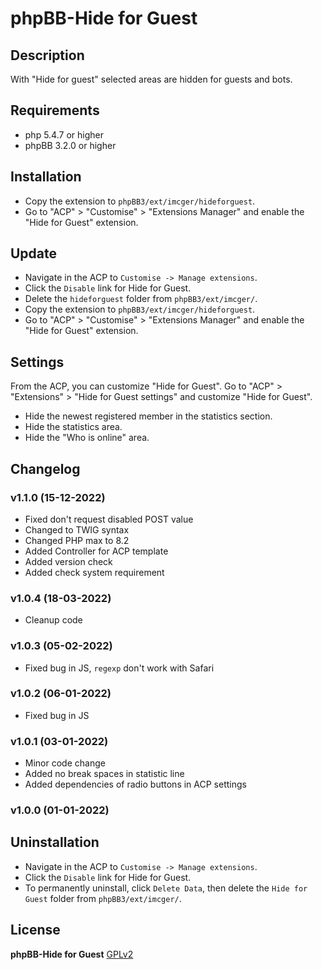 # phpBB-Hide for Guest

## Description
With "Hide for guest" selected areas are hidden for guests and bots.

## Requirements
- php 5.4.7 or higher
- phpBB 3.2.0 or higher

## Installation
- Copy the extension to `phpBB3/ext/imcger/hideforguest`.
- Go to "ACP" > "Customise" > "Extensions Manager" and enable the "Hide for Guest" extension.

## Update
- Navigate in the ACP to `Customise -> Manage extensions`.
- Click the `Disable` link for Hide for Guest.
- Delete the `hideforguest` folder from `phpBB3/ext/imcger/`.
- Copy the extension to `phpBB3/ext/imcger/hideforguest`.
- Go to "ACP" > "Customise" > "Extensions Manager" and enable the "Hide for Guest" extension.

## Settings
From the ACP, you can customize "Hide for Guest".
Go to "ACP" > "Extensions" > "Hide for Guest settings" and customize "Hide for Guest".
- Hide the newest registered member in the statistics section.
- Hide the statistics area.
- Hide the "Who is online" area.

## Changelog

### v1.1.0 (15-12-2022)
- Fixed don't request disabled POST value
- Changed to TWIG syntax
- Changed PHP max to 8.2
- Added Controller for ACP template
- Added version check
- Added check system requirement

### v1.0.4 (18-03-2022)
- Cleanup code

### v1.0.3 (05-02-2022)
- Fixed bug in JS, `regexp` don't work with Safari

### v1.0.2 (06-01-2022)
- Fixed bug in JS

### v1.0.1 (03-01-2022)
- Minor code change
- Added no break spaces in statistic line
- Added dependencies of radio buttons in ACP settings

### v1.0.0 (01-01-2022)

## Uninstallation
- Navigate in the ACP to `Customise -> Manage extensions`.
- Click the `Disable` link for Hide for Guest.
- To permanently uninstall, click `Delete Data`, then delete the `Hide for Guest` folder from `phpBB3/ext/imcger/`.

## License
**phpBB-Hide for Guest**
[GPLv2](https://www.gnu.org/licenses/old-licenses/gpl-2.0.en.html)

